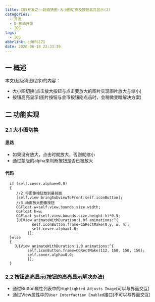 ```yaml
---
title: IOS开发之——超级猜图-大小图切换及按钮高亮显示(2)
categories:
  - 开发
  - D-移动开发
  - IOS
tags:
  - IOS
abbrlink: cd8f8171
date: 2020-06-18 22:33:39
---
```

## 一 概述

本文(超级猜图程序)的内容：

* 大小图切换(点击放大按钮与点击要放大的图片实现图片放大与缩小)
* 按钮高亮显示(图片按钮与金币按钮刚点击时，会稍微变暗解决方案)

<!--more-->

## 二 功能实现

### 2.1 大小图切换

#### 思路

* 如果没有放大，点击时就放大，否则就缩小
* 通过蒙版的alpha来判断按钮是否已被放大

#### 代码

```
  if (self.cover.alpha==0.0)
  {
     //2.将图像按钮放到最前面
     [self.view bringSubviewToFront:self.iconButton];
     //3.动画放大图像按钮
     CGFloat w=self.view.bounds.size.width;
     CGFloat h=w;
     CGFloat y=(self.view.bounds.size.height-h)*0.5;
     [UIView animateWithDuration:1.0f animations:^{
            self.iconButton.frame=CGRectMake(0,y, w, h);
            self.cover.alpha=1.0;
          }];
  }else
  {
    [UIView animateWithDuration:1.0 animations:^{
          self.iconButton.frame=CGRectMake(112, 160, 150, 150);
          self.cover.alpha=0.0;
          }];
  }
```

### 2.2 按钮高亮显示(按钮的高亮显示解决办法)

* 通过Button属性列表中的`Highlighted Adjusts Image`(可以与界面交互)
* 通过View属性中的`User Interfaction Enabled`接口(不可以与界面交互)

